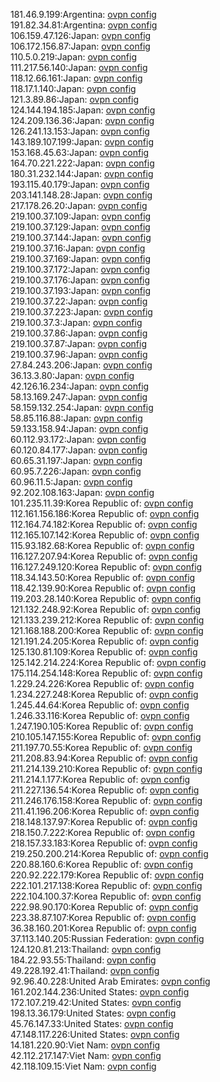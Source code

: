 181.46.9.199:Argentina: [ovpn config](vpn/181_46_9_199.ovpn)  
191.82.34.81:Argentina: [ovpn config](vpn/191_82_34_81.ovpn)  
106.159.47.126:Japan: [ovpn config](vpn/106_159_47_126.ovpn)  
106.172.156.87:Japan: [ovpn config](vpn/106_172_156_87.ovpn)  
110.5.0.219:Japan: [ovpn config](vpn/110_5_0_219.ovpn)  
111.217.56.140:Japan: [ovpn config](vpn/111_217_56_140.ovpn)  
118.12.66.161:Japan: [ovpn config](vpn/118_12_66_161.ovpn)  
118.17.1.140:Japan: [ovpn config](vpn/118_17_1_140.ovpn)  
121.3.89.86:Japan: [ovpn config](vpn/121_3_89_86.ovpn)  
124.144.194.185:Japan: [ovpn config](vpn/124_144_194_185.ovpn)  
124.209.136.36:Japan: [ovpn config](vpn/124_209_136_36.ovpn)  
126.241.13.153:Japan: [ovpn config](vpn/126_241_13_153.ovpn)  
143.189.107.199:Japan: [ovpn config](vpn/143_189_107_199.ovpn)  
153.168.45.63:Japan: [ovpn config](vpn/153_168_45_63.ovpn)  
164.70.221.222:Japan: [ovpn config](vpn/164_70_221_222.ovpn)  
180.31.232.144:Japan: [ovpn config](vpn/180_31_232_144.ovpn)  
193.115.40.179:Japan: [ovpn config](vpn/193_115_40_179.ovpn)  
203.141.148.28:Japan: [ovpn config](vpn/203_141_148_28.ovpn)  
217.178.26.20:Japan: [ovpn config](vpn/217_178_26_20.ovpn)  
219.100.37.109:Japan: [ovpn config](vpn/219_100_37_109.ovpn)  
219.100.37.129:Japan: [ovpn config](vpn/219_100_37_129.ovpn)  
219.100.37.144:Japan: [ovpn config](vpn/219_100_37_144.ovpn)  
219.100.37.16:Japan: [ovpn config](vpn/219_100_37_16.ovpn)  
219.100.37.169:Japan: [ovpn config](vpn/219_100_37_169.ovpn)  
219.100.37.172:Japan: [ovpn config](vpn/219_100_37_172.ovpn)  
219.100.37.176:Japan: [ovpn config](vpn/219_100_37_176.ovpn)  
219.100.37.193:Japan: [ovpn config](vpn/219_100_37_193.ovpn)  
219.100.37.22:Japan: [ovpn config](vpn/219_100_37_22.ovpn)  
219.100.37.223:Japan: [ovpn config](vpn/219_100_37_223.ovpn)  
219.100.37.3:Japan: [ovpn config](vpn/219_100_37_3.ovpn)  
219.100.37.86:Japan: [ovpn config](vpn/219_100_37_86.ovpn)  
219.100.37.87:Japan: [ovpn config](vpn/219_100_37_87.ovpn)  
219.100.37.96:Japan: [ovpn config](vpn/219_100_37_96.ovpn)  
27.84.243.206:Japan: [ovpn config](vpn/27_84_243_206.ovpn)  
36.13.3.80:Japan: [ovpn config](vpn/36_13_3_80.ovpn)  
42.126.16.234:Japan: [ovpn config](vpn/42_126_16_234.ovpn)  
58.13.169.247:Japan: [ovpn config](vpn/58_13_169_247.ovpn)  
58.159.132.254:Japan: [ovpn config](vpn/58_159_132_254.ovpn)  
58.85.116.88:Japan: [ovpn config](vpn/58_85_116_88.ovpn)  
59.133.158.94:Japan: [ovpn config](vpn/59_133_158_94.ovpn)  
60.112.93.172:Japan: [ovpn config](vpn/60_112_93_172.ovpn)  
60.120.84.177:Japan: [ovpn config](vpn/60_120_84_177.ovpn)  
60.65.31.197:Japan: [ovpn config](vpn/60_65_31_197.ovpn)  
60.95.7.226:Japan: [ovpn config](vpn/60_95_7_226.ovpn)  
60.96.11.5:Japan: [ovpn config](vpn/60_96_11_5.ovpn)  
92.202.108.163:Japan: [ovpn config](vpn/92_202_108_163.ovpn)  
101.235.11.39:Korea Republic of: [ovpn config](vpn/101_235_11_39.ovpn)  
112.161.156.186:Korea Republic of: [ovpn config](vpn/112_161_156_186.ovpn)  
112.164.74.182:Korea Republic of: [ovpn config](vpn/112_164_74_182.ovpn)  
112.165.107.142:Korea Republic of: [ovpn config](vpn/112_165_107_142.ovpn)  
115.93.182.68:Korea Republic of: [ovpn config](vpn/115_93_182_68.ovpn)  
116.127.207.94:Korea Republic of: [ovpn config](vpn/116_127_207_94.ovpn)  
116.127.249.120:Korea Republic of: [ovpn config](vpn/116_127_249_120.ovpn)  
118.34.143.50:Korea Republic of: [ovpn config](vpn/118_34_143_50.ovpn)  
118.42.139.90:Korea Republic of: [ovpn config](vpn/118_42_139_90.ovpn)  
119.203.28.140:Korea Republic of: [ovpn config](vpn/119_203_28_140.ovpn)  
121.132.248.92:Korea Republic of: [ovpn config](vpn/121_132_248_92.ovpn)  
121.133.239.212:Korea Republic of: [ovpn config](vpn/121_133_239_212.ovpn)  
121.168.188.200:Korea Republic of: [ovpn config](vpn/121_168_188_200.ovpn)  
121.191.24.205:Korea Republic of: [ovpn config](vpn/121_191_24_205.ovpn)  
125.130.81.109:Korea Republic of: [ovpn config](vpn/125_130_81_109.ovpn)  
125.142.214.224:Korea Republic of: [ovpn config](vpn/125_142_214_224.ovpn)  
175.114.254.148:Korea Republic of: [ovpn config](vpn/175_114_254_148.ovpn)  
1.229.24.226:Korea Republic of: [ovpn config](vpn/1_229_24_226.ovpn)  
1.234.227.248:Korea Republic of: [ovpn config](vpn/1_234_227_248.ovpn)  
1.245.44.64:Korea Republic of: [ovpn config](vpn/1_245_44_64.ovpn)  
1.246.33.116:Korea Republic of: [ovpn config](vpn/1_246_33_116.ovpn)  
1.247.190.105:Korea Republic of: [ovpn config](vpn/1_247_190_105.ovpn)  
210.105.147.155:Korea Republic of: [ovpn config](vpn/210_105_147_155.ovpn)  
211.197.70.55:Korea Republic of: [ovpn config](vpn/211_197_70_55.ovpn)  
211.208.83.94:Korea Republic of: [ovpn config](vpn/211_208_83_94.ovpn)  
211.214.139.210:Korea Republic of: [ovpn config](vpn/211_214_139_210.ovpn)  
211.214.1.177:Korea Republic of: [ovpn config](vpn/211_214_1_177.ovpn)  
211.227.136.54:Korea Republic of: [ovpn config](vpn/211_227_136_54.ovpn)  
211.246.176.158:Korea Republic of: [ovpn config](vpn/211_246_176_158.ovpn)  
211.41.196.206:Korea Republic of: [ovpn config](vpn/211_41_196_206.ovpn)  
218.148.137.97:Korea Republic of: [ovpn config](vpn/218_148_137_97.ovpn)  
218.150.7.222:Korea Republic of: [ovpn config](vpn/218_150_7_222.ovpn)  
218.157.33.183:Korea Republic of: [ovpn config](vpn/218_157_33_183.ovpn)  
219.250.200.214:Korea Republic of: [ovpn config](vpn/219_250_200_214.ovpn)  
220.88.160.6:Korea Republic of: [ovpn config](vpn/220_88_160_6.ovpn)  
220.92.222.179:Korea Republic of: [ovpn config](vpn/220_92_222_179.ovpn)  
222.101.217.138:Korea Republic of: [ovpn config](vpn/222_101_217_138.ovpn)  
222.104.100.37:Korea Republic of: [ovpn config](vpn/222_104_100_37.ovpn)  
222.98.90.170:Korea Republic of: [ovpn config](vpn/222_98_90_170.ovpn)  
223.38.87.107:Korea Republic of: [ovpn config](vpn/223_38_87_107.ovpn)  
36.38.160.201:Korea Republic of: [ovpn config](vpn/36_38_160_201.ovpn)  
37.113.140.205:Russian Federation: [ovpn config](vpn/37_113_140_205.ovpn)  
124.120.81.213:Thailand: [ovpn config](vpn/124_120_81_213.ovpn)  
184.22.93.55:Thailand: [ovpn config](vpn/184_22_93_55.ovpn)  
49.228.192.41:Thailand: [ovpn config](vpn/49_228_192_41.ovpn)  
92.96.40.228:United Arab Emirates: [ovpn config](vpn/92_96_40_228.ovpn)  
161.202.144.236:United States: [ovpn config](vpn/161_202_144_236.ovpn)  
172.107.219.42:United States: [ovpn config](vpn/172_107_219_42.ovpn)  
198.13.36.179:United States: [ovpn config](vpn/198_13_36_179.ovpn)  
45.76.147.33:United States: [ovpn config](vpn/45_76_147_33.ovpn)  
47.148.117.226:United States: [ovpn config](vpn/47_148_117_226.ovpn)  
14.181.220.90:Viet Nam: [ovpn config](vpn/14_181_220_90.ovpn)  
42.112.217.147:Viet Nam: [ovpn config](vpn/42_112_217_147.ovpn)  
42.118.109.15:Viet Nam: [ovpn config](vpn/42_118_109_15.ovpn)  
